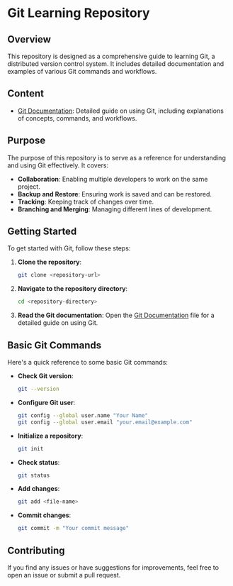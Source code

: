 # Git Learning Repository

## Overview

This repository is designed as a comprehensive guide to learning Git, a distributed version control system. It includes detailed documentation and examples of various Git commands and workflows.

## Content

- [Git Documentation](GitGuide.md): Detailed guide on using Git, including explanations of concepts, commands, and workflows.

## Purpose

The purpose of this repository is to serve as a reference for understanding and using Git effectively. It covers:

- **Collaboration**: Enabling multiple developers to work on the same project.
- **Backup and Restore**: Ensuring work is saved and can be restored.
- **Tracking**: Keeping track of changes over time.
- **Branching and Merging**: Managing different lines of development.

## Getting Started

To get started with Git, follow these steps:

1. **Clone the repository**:
    ```bash
    git clone <repository-url>
    ```

2. **Navigate to the repository directory**:
    ```bash
    cd <repository-directory>
    ```

3. **Read the Git documentation**:
    Open the [Git Documentation](GitGuide.md) file for a detailed guide on using Git.

## Basic Git Commands

Here's a quick reference to some basic Git commands:

- **Check Git version**:
    ```bash
    git --version
    ```

- **Configure Git user**:
    ```bash
    git config --global user.name "Your Name"
    git config --global user.email "your.email@example.com"
    ```

- **Initialize a repository**:
    ```bash
    git init
    ```

- **Check status**:
    ```bash
    git status
    ```

- **Add changes**:
    ```bash
    git add <file-name>
    ```

- **Commit changes**:
    ```bash
    git commit -m "Your commit message"
    ```

## Contributing

If you find any issues or have suggestions for improvements, feel free to open an issue or submit a pull request.
